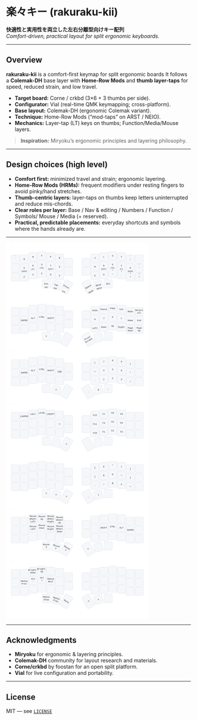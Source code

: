 # 楽々キー (rakuraku-kii)

**快適性と実用性を両立した左右分離型向けキー配列**  
_Comfort-driven, practical layout for split ergonomic keyboards._

---

## Overview

**rakuraku-kii** is a comfort-first keymap for split ergonomic boards
It follows a **Colemak-DH** base layer with **Home-Row Mods** and **thumb
layer-taps** for speed, reduced strain, and low travel.

- **Target board:** Corne / crkbd (3×6 + 3 thumbs per side).
- **Configurator:** Vial (real-time QMK keymapping; cross-platform).
- **Base layout:** Colemak-DH (ergonomic Colemak variant).
- **Technique:** Home-Row Mods (“mod-taps” on ARST / NEIO).
- **Mechanics:** Layer-tap (LT) keys on thumbs; Function/Media/Mouse layers.

> **Inspiration:** Miryoku’s ergonomic principles and layering philosophy.

---

## Design choices (high level)

- **Comfort first:** minimized travel and strain; ergonomic layering.
- **Home-Row Mods (HRMs):** frequent modifiers under resting fingers to avoid
  pinky/hand stretches.
- **Thumb-centric layers:** layer-taps on thumbs keep letters uninterrupted and
  reduce mis-chords.
- **Clear roles per layer:** Base / Nav & editing / Numbers / Function /
  Symbols/ Mouse / Media (+ reserved).
- **Practical, predictable placements:** everyday shortcuts and symbols where the
  hands already are.

<!-- > Full details: see **[`docs/layers.md`](docs/layers.md)** and **[`docs/usage-vial.md`](docs/usage-vial.md)**. -->

---

![All layers](./images/layer_all.svg)

---

## Acknowledgments

- **Miryoku** for ergonomic & layering principles.
- **Colemak-DH** community for layout research and materials.
- **Corne/crkbd** by foostan for an open split platform.
- **Vial** for live configuration and portability.

---

## License

MIT — see [`LICENSE`](LICENSE)
